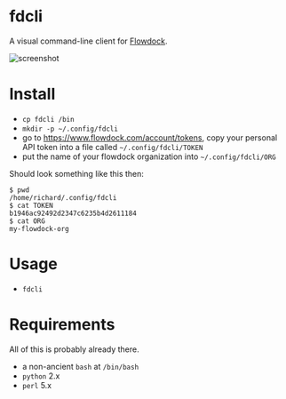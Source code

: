 # fdcli

A visual command-line client for [Flowdock](https://www.flowdock.com).

![screenshot](screenshot.png)

# Install

* `cp fdcli /bin`
* `mkdir -p ~/.config/fdcli`
* go to https://www.flowdock.com/account/tokens, copy your personal API token
  into a file called `~/.config/fdcli/TOKEN`
* put the name of your flowdock organization into `~/.config/fdcli/ORG`

Should look something like this then:

    $ pwd
    /home/richard/.config/fdcli
    $ cat TOKEN 
    b1946ac92492d2347c6235b4d2611184
    $ cat ORG 
    my-flowdock-org

# Usage

* `fdcli`

# Requirements

All of this is probably already there.

* a non-ancient `bash` at `/bin/bash`
* `python` 2.x
* `perl` 5.x
